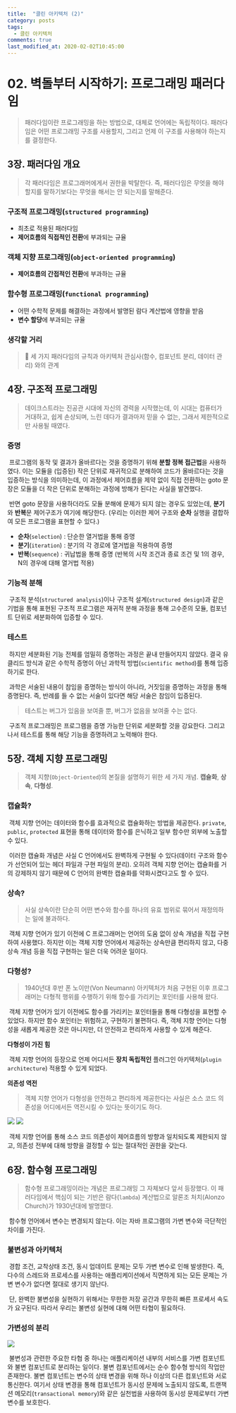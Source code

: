 ```yaml
---
title:  "클린 아키텍처 (2)"
category: posts
tags:
  - 클린 아키텍처
comments: true
last_modified_at: 2020-02-02T10:45:00
---
```


# 02. 벽돌부터 시작하기: 프로그래밍 패러다임

> 패러다임이란 프로그래밍을 하는 방법으로, 대체로 언어에는 독립적이다. 패러다임은 어떤 프로그래밍 구조를 사용할지, 그리고 언제 이 구조를 사용해야 하는지를 결정한다.

## 3장. 패러다임 개요

> 각 패러다임은 프로그래머에게서 권한을 박탈한다. 즉, 패러다임은 무엇을 해야 할지를 말하기보다는 무엇을 해서는 안 되는지를 말해준다.

### 구조적 프로그래밍(`structured programming`)

- 최초로 적용된 패러다임
- **제어흐름의 직접적인 전환**에 부과되는 규율

### 객체 지향 프로그래밍(`object-oriented programming`)

- **제어흐름의 간접적인 전환**에 부과하는 규율

### 함수형 프로그래밍(`functional programming`)

- 어떤 수학적 문제를 해결하는 과정에서 발명된 람다 계산법에 영향을 받음
- **변수 할당**에 부과되는 규율

### 생각할 거리

> 🤔 세 가지 패러다임의 규칙과 아키텍처 관심사(함수, 컴포넌트 분리, 데이터 관리) 와의 관계

## 4장. 구조적 프로그래밍

> 데이크스트라는 진공관 시대에 자신의 경력을 시작했는데, 이 시대는 컴퓨터가 거대하고, 쉽게 손상되며, 느린 데다가 결과마저 믿을 수 없는, 그래서 제한적으로만 사용될 때였다.

### 증명

​    프로그램의 동작 및 결과가 올바르다는 것을 증명하기 위해 **분할 정복 접근법**을 사용하였다. 이는 모듈을 (입증된) 작은 단위로 재귀적으로 분해하여 코드가 올바르다는 것을 입증하는 방식을 의미하는데, 이 과정에서 제어흐름을 제약 없이 직접 전환하는 goto 문장은 모듈을 더 작은 단위로 분해하는 과정에 방해가 된다는 사실을 발견했다.

​    반면 goto 문장을 사용하더라도 모듈 분해에 문제가 되지 않는 경우도 있었는데, **분기**와 **반복**문 제어구조가 여기에 해당한다. (우리는 이러한 제어 구조와 **순차** 실행을 결합하여 모든 프로그램을 표현할 수 있다.)

- **순차**(`selection`) : 단순한 열거법을 통해 증명
- **분기**(`iteration`) : 분기의 각 경로에 열거법을 적용하여 증명
- **반복**(`sequence`) : 귀납법을 통해 증명 (반복의 시작 조건과 종료 조건 및 1의 경우, N의 경우에 대해 열거법 적용)

### 기능적 분해

​    구조적 분석(`structured analysis`)이나 구조적 설계(`structured design`)과 같은 기법을 통해 표현된 구조적 프로그램은 재귀적 분해 과정을 통해 고수준의 모듈, 컴포넌트 단위로 세분화하여 입증할 수 있다.

### 테스트

​    하지만 세분화된 기능 전체를 엄밀히 증명하는 과정은 끝내 만들어지지 않았다. 결국 유클리드 방식과 같은 수학적 증명이 아닌 과학적 방법(`scientific method`)를 통해 입증하기로 한다.

​    과학은 서술된 내용이 참임을 증명하는 방식이 아니라, 거짓임을 증명하는 과정을 통해 증명된다. 즉, 반례를 들 수 없는 서술이 있다면 해당 서술은 참임이 입증된다.

> 테스트는 버그가 있음을 보여줄 뿐, 버그가 없음을 보여줄 수는 없다.

​    구조적 프로그래밍은 프로그램을 증명 가능한 단위로 세분화할 것을 강요한다. 그리고 나서 테스트를 통해 해당 기능을 증명하려고 노력해야 한다.

## 5장. 객체 지향 프로그래밍

> 객체 지향(`Object-Oriented`)의 본질을 설명하기 위한 세 가지 개념. **캡슐화**, **상속**, **다형성**.

### 캡슐화?

​    객체 지향 언어는 데이터와 함수를 효과적으로 캡슐화하는 방법을 제공한다. `private`,  `public`, `protected`  표현을 통해 데이터와 함수를 은닉하고 일부 함수만 외부에 노출할 수 있다.

​    이러한 캡슐화 개념은 사실 C 언어에서도 완벽하게 구현될 수 있다(데이터 구조와 함수가 선언되어 있는 헤더 파일과 구현 파일의 분리). 오히려 객체 지향 언어는 캡슐화를 거의 강제하지 않기 때문에 C 언어의 완벽한 캡슐화를 약화시켰다고도 할 수 있다. 

### 상속? 

> 사실 상속이란 단순히 어떤 변수와 함수를 하나의 유효 범위로 묶어서 재정의하는 일에 불과하다.

​    객체 지향 언어가 있기 이전에 C 프로그래머는 언어의 도움 없이 상속 개념을 직접 구현하여 사용했다. 하지만 이는 객체 지향 언어에서 제공하는 상속만큼 편리하지 않고, 다중 상속 개념 등을 직접 구현하는 일은 더욱 어려운 일이다.

### 다형성?

> 1940년대 후반 폰 노이만(Von Neumann) 아키텍처가 처음 구현된 이후 프로그래머는 다형적 행위를 수행하기 위해 함수를 가리키는 포인터를 사용해 왔다.

​    객체 지향 언어가 있기 이전에도 함수를 가리키는 포인터들을 통해 다형성을 표현할 수 있었다. 하지만 함수 포인터는 위험하고, 구현하기 불편하다. 즉, 객체 지향 언어는 다형성을 새롭게 제공한 것은 아니지만, 더 안전하고 편리하게 사용할 수 있게 해준다.

**다형성이 가진 힘**

​    객체 지향 언어의 등장으로 언제 어디서든 **장치 독립적인** 플러그인 아키텍처(`plugin architecture`) 적용할 수 있게 되었다. 

**의존성 역전**

> 객체 지향 언어가 다형성을 안전하고 편리하게 제공한다는 사실은 소스 코드 의존성을 어디에서든 역전시킬 수 있다는 뜻이기도 하다.

![](http://www.plantuml.com/plantuml/svg/SoWkIImgAStDuShCAqajIajCJbNmXBEgkRGLt4hpaaioy_CqDBbgkP9p4ekB5HnzyrDASr8LCdCBSb9pK_DAYWdhSOBeuOBI2hgwTd1D254zFJkOwLmEgNafG8S10000)
![](http://www.plantuml.com/plantuml/svg/SoWkIImgAStDuOeEzOnLqDMrKuXsAYtEp4ijBbO8Air9BOxbGXTGqDEpKm0gnoNZabYIc9HOd0gKXp5ncEoGcfS2j1i0)

​    객체 지향 언어를 통해 소스 코드 의존성이 제어흐름의 방향과 일치되도록 제한되지 않고, 의존성 전부에 대해 방향을 결정할 수 있는 절대적인 권한을 갖는다.

## 6장. 함수형 프로그래밍

> 함수형 프로그래밍이라는 개념은 프로그래밍 그 자체보다 앞서 등장했다. 이 패러다임에서 핵심이 되는 기반은 람다(`lambda`) 계산법으로 알론조 처치(Alonzo Church)가 1930년대에 발명했다.

​    함수형 언어에서 변수는 변경되지 않는다. 이는 자바 프로그램의 가변 변수와 극단적인 차이를 가진다.

### 불변성과 아키텍처

​    경합 조건, 교착상태 조건, 동시 업데이트 문제는 모두 가변 변수로 인해 발생한다. 즉, 다수의 스레드와 프로세스를 사용하는 애플리케이션에서 직면하게 되는 모든 문제는 가변 변수가 없다면 절대로 생기지 않난다.

​    단, 완벽한 불변성을 실현하기 위해서는 무한한 저장 공간과 무한히 빠른 프로세서 속도가 요구된다. 따라서 우리는 불변성 실현에 대해 어떤 타협이 필요하다.

### 가변성의 분리

![](http://www.plantuml.com/plantuml/svg/SoWkIImgAStDuKehIinDLL1wlQtZzUO6XJUxjxpjN_EwfUTjrmubXMgkQ6VJM21X0YACGOGHY32CvQe5IodewjefH2kzsj20eHciZP02Oq8AZ0WfCCIl08UuWWr44v3pUjwSD_FMlccTeV1wvPJNgrQyNhO6gCyXDIy563e0)

​    불변성과 관련한 주요한 타협 중 하나는 애플리케이션 내부의 서비스를 가변 컴포넌트와 불변 컴포넌트로 분리하는 일이다. 불변 컴포넌트에서는 순수 함수형 방식의 작업만 존재한다. 불변 컴포넌트는 변수의 상태 변경을 위해 하나 이상의 다른 컴포넌트와 서로 통신한다. 여기서 상태 변경을 통해 컴포넌트가 동시성 문제에 노출되지 않도록, 트랜잭션 메모리(`transactional memory`)와 같은 실천법을 사용하여 동시성 문제로부터 가변 변수를 보호한다.
